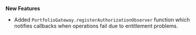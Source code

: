 **New Features**

* Added `PortfolioGateway.registerAuthorizationObserver` function which notifies callbacks when operations fail due to entitlement problems.
